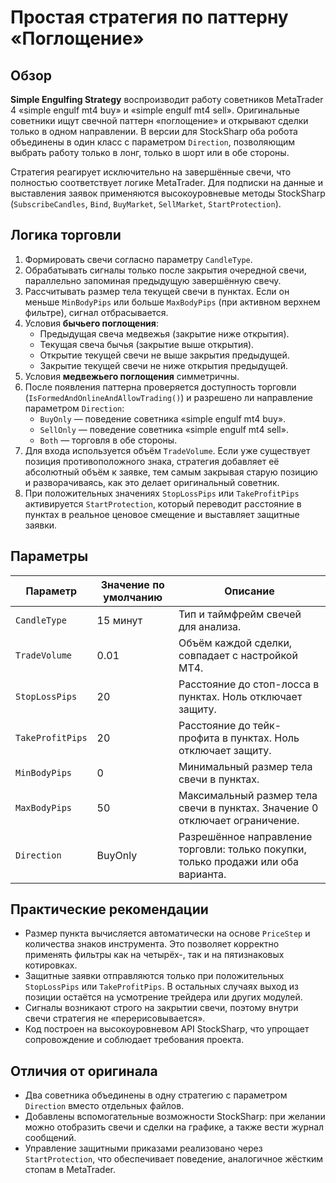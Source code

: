 # Простая стратегия по паттерну «Поглощение»

## Обзор
**Simple Engulfing Strategy** воспроизводит работу советников MetaTrader 4 «simple engulf mt4 buy» и «simple engulf mt4 sell». Оригинальные советники ищут свечной паттерн «поглощение» и открывают сделки только в одном направлении. В версии для StockSharp оба робота объединены в один класс с параметром `Direction`, позволяющим выбрать работу только в лонг, только в шорт или в обе стороны.

Стратегия реагирует исключительно на завершённые свечи, что полностью соответствует логике MetaTrader. Для подписки на данные и выставления заявок применяются высокоуровневые методы StockSharp (`SubscribeCandles`, `Bind`, `BuyMarket`, `SellMarket`, `StartProtection`).

## Логика торговли
1. Формировать свечи согласно параметру `CandleType`.
2. Обрабатывать сигналы только после закрытия очередной свечи, параллельно запоминая предыдущую завершённую свечу.
3. Рассчитывать размер тела текущей свечи в пунктах. Если он меньше `MinBodyPips` или больше `MaxBodyPips` (при активном верхнем фильтре), сигнал отбрасывается.
4. Условия **бычьего поглощения**:
   - Предыдущая свеча медвежья (закрытие ниже открытия).
   - Текущая свеча бычья (закрытие выше открытия).
   - Открытие текущей свечи не выше закрытия предыдущей.
   - Закрытие текущей свечи не ниже открытия предыдущей.
5. Условия **медвежьего поглощения** симметричны.
6. После появления паттерна проверяется доступность торговли (`IsFormedAndOnlineAndAllowTrading()`) и разрешено ли направление параметром `Direction`:
   - `BuyOnly` — поведение советника «simple engulf mt4 buy».
   - `SellOnly` — поведение советника «simple engulf mt4 sell».
   - `Both` — торговля в обе стороны.
7. Для входа используется объём `TradeVolume`. Если уже существует позиция противоположного знака, стратегия добавляет её абсолютный объём к заявке, тем самым закрывая старую позицию и разворачиваясь, как это делает оригинальный советник.
8. При положительных значениях `StopLossPips` или `TakeProfitPips` активируется `StartProtection`, который переводит расстояние в пунктах в реальное ценовое смещение и выставляет защитные заявки.

## Параметры
| Параметр | Значение по умолчанию | Описание |
| --- | --- | --- |
| `CandleType` | 15 минут | Тип и таймфрейм свечей для анализа. |
| `TradeVolume` | 0.01 | Объём каждой сделки, совпадает с настройкой MT4. |
| `StopLossPips` | 20 | Расстояние до стоп-лосса в пунктах. Ноль отключает защиту. |
| `TakeProfitPips` | 20 | Расстояние до тейк-профита в пунктах. Ноль отключает защиту. |
| `MinBodyPips` | 0 | Минимальный размер тела свечи в пунктах. |
| `MaxBodyPips` | 50 | Максимальный размер тела свечи в пунктах. Значение 0 отключает ограничение. |
| `Direction` | BuyOnly | Разрешённое направление торговли: только покупки, только продажи или оба варианта. |

## Практические рекомендации
- Размер пункта вычисляется автоматически на основе `PriceStep` и количества знаков инструмента. Это позволяет корректно применять фильтры как на четырёх-, так и на пятизнаковых котировках.
- Защитные заявки отправляются только при положительных `StopLossPips` или `TakeProfitPips`. В остальных случаях выход из позиции остаётся на усмотрение трейдера или других модулей.
- Сигналы возникают строго на закрытии свечи, поэтому внутри свечи стратегия не «перерисовывается».
- Код построен на высокоуровневом API StockSharp, что упрощает сопровождение и соблюдает требования проекта.

## Отличия от оригинала
- Два советника объединены в одну стратегию с параметром `Direction` вместо отдельных файлов.
- Добавлены вспомогательные возможности StockSharp: при желании можно отобразить свечи и сделки на графике, а также вести журнал сообщений.
- Управление защитными приказами реализовано через `StartProtection`, что обеспечивает поведение, аналогичное жёстким стопам в MetaTrader.
